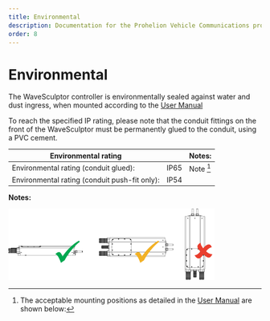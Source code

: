 ```yaml
---
title: Environmental
description: Documentation for the Prohelion Vehicle Communications protocol
order: 8
---
```


# Environmental

The WaveSculptor controller is environmentally sealed against water and dust ingress, when mounted according to the [User Manual](../User_Manual/index.md)  

To reach the specified IP rating, please note that the conduit fittings on the front of the WaveSculptor must be permanently glued to the conduit, using a PVC cement.  

| Environmental rating                          |      | Notes:     |   
|-----------------------------------------------|------|------------|                 
| Environmental rating (conduit glued):         | IP65 | Note [^27] | 
| Environmental rating (conduit push-fit only): | IP54 |            |

__Notes:__

[^27]:
    The acceptable mounting positions as detailed in the [User Manual](../User_Manual/index.md) are shown below:

![WaveSculptor22 Mounting Positions](images/mounting.png)




